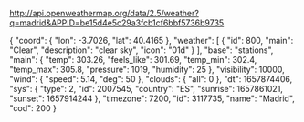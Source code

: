 http://api.openweathermap.org/data/2.5/weather?q=madrid&APPID=be15d4e5c29a3fcb1cf6bbf5736b9735

{
"coord": {
"lon": -3.7026,
"lat": 40.4165
},
"weather": [
{
"id": 800,
"main": "Clear",
"description": "clear sky",
"icon": "01d"
}
],
"base": "stations",
"main": {
"temp": 303.26,
"feels_like": 301.69,
"temp_min": 302.4,
"temp_max": 305.8,
"pressure": 1019,
"humidity": 25
},
"visibility": 10000,
"wind": {
"speed": 5.14,
"deg": 50
},
"clouds": {
"all": 0
},
"dt": 1657874406,
"sys": {
"type": 2,
"id": 2007545,
"country": "ES",
"sunrise": 1657861021,
"sunset": 1657914244
},
"timezone": 7200,
"id": 3117735,
"name": "Madrid",
"cod": 200
}
